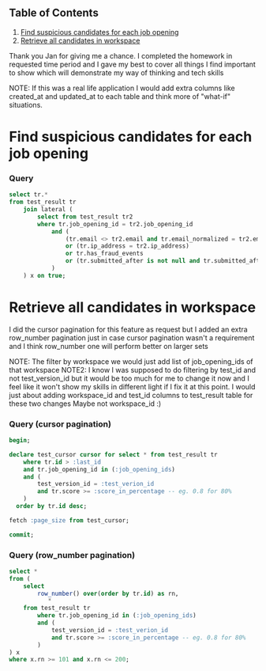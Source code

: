 ## Table of Contents

1. [Find suspicious candidates for each job opening](#suspicious-candidates)
2. [Retrieve all candidates in workspace](#candidates-in-workspace)

Thank you Jan for giving me a chance.
I completed the homework in requested time period and I gave my best to cover all things I find important to show which will demonstrate my way of thinking and tech skills

NOTE: If this was a real life application I would add extra columns like created_at and updated_at to each table and think more of "what-if" situations.

# Find suspicious candidates for each job opening

### Query

```sql
select tr.*
from test_result tr
    join lateral (
        select from test_result tr2
        where tr.job_opening_id = tr2.job_opening_id
            and (
                (tr.email <> tr2.email and tr.email_normalized = tr2.email_normalized)
                or (tr.ip_address = tr2.ip_address)
                or tr.has_fraud_events
                or (tr.submitted_after is not null and tr.submitted_after < interval '3' minute)
            )
    ) x on true;
```

# Retrieve all candidates in workspace

I did the cursor pagination for this feature as request but I added an extra row_number pagination just in case cursor pagination wasn't a requirement and I think row_number one will perform better on larger sets

NOTE: The filter by workspace we would just add list of job_opening_ids of that workspace
NOTE2: I know I was supposed to do filtering by test_id and not test_version_id but it would be too much for me to change it now and I feel like it won't show my skills in different light if I fix it at this point.
I would just about adding workspace_id and test_id columns to test_result table for these two changes
Maybe not workspace_id :)

### Query (cursor pagination)

```sql
begin;

declare test_cursor cursor for select * from test_result tr
    where tr.id > :last_id
    and tr.job_opening_id in (:job_opening_ids)
    and (
        test_version_id = :test_verion_id
        and tr.score >= :score_in_percentage -- eg. 0.8 for 80%
    )
  order by tr.id desc;

fetch :page_size from test_cursor;

commit;
```

### Query (row_number pagination)

```sql
select *
from (
    select
        row_number() over(order by tr.id) as rn,
           *
    from test_result tr
        where tr.job_opening_id in (:job_opening_ids)
        and (
            test_version_id = :test_verion_id
            and tr.score >= :score_in_percentage -- eg. 0.8 for 80%
        )
) x
where x.rn >= 101 and x.rn <= 200;
```

